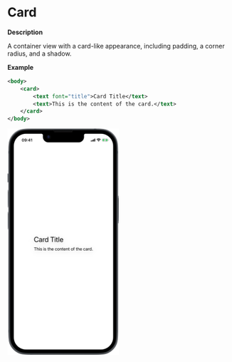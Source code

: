 # Card

**Description**

A container view with a card-like appearance, including padding, a corner radius, and a shadow.

**Example**

```xml
<body>
    <card>
        <text font="title">Card Title</text>
        <text>This is the content of the card.</text>
    </card>
</body>
```
<img src="/Screenshots/Views/In Testing/card_1.png" width="250" alt="Screenshot">
